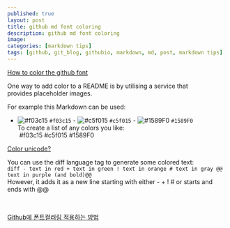 ```yaml
---
published: true
layout: post
title: github md font coloring
description: github md font coloring
image:
categories: [markdown tips]
tags: [github, git_blog, githubio, markdown, md, post, markdown tips]
---
```



[How to color the github font](https://stackoverflow.com/questions/11509830/how-to-add-color-to-githubs-readme-md-file) <br>

One way to add color to a README is by utilising a service that provides placeholder images. <br>

For example this Markdown can be used: <br>

- ![#f03c15](https://via.placeholder.com/15/f03c15/000000?text=+) `#f03c15` - ![#c5f015](https://via.placeholder.com/15/c5f015/000000?text=+) `#c5f015` - ![#1589F0](https://via.placeholder.com/15/1589F0/000000?text=+) `#1589F0` <br>
To create a list of any colors you like: <br>
 #f03c15 #c5f015 #1589F0 <br>

[Color unicode?](https://placehold.it/150/ffffff/ff0000?text=hello) <br>

You can use the diff language tag to generate some colored text: <br>
```diff - text in red + text in green ! text in orange # text in gray @@ text in purple (and bold)@@ ```  <br>
However, it adds it as a new line starting with either - + ! # or starts and ends with @@ <br>



<br>

[Github에 폰트컬러링 적용하는 방법](https://stackoverflow.com/questions/23904274/is-there-a-way-to-get-colored-text-in-githubflavored-markdown) <br>
